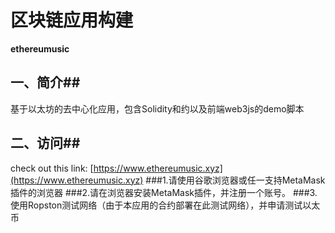 
# 区块链应用构建 #
**ethereumusic**



## 一、简介##
基于以太坊的去中心化应用，包含Solidity和约以及前端web3js的demo脚本

## 二、访问##

check out this link:
[https://www.ethereumusic.xyz](https://www.ethereumusic.xyz)
###1.请使用谷歌浏览器或任一支持MetaMask插件的浏览器
###2.请在浏览器安装MetaMask插件，并注册一个账号。
###3.使用Ropston测试网络（由于本应用的合约部署在此测试网络），并申请测试以太币
